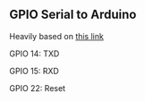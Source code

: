 ## GPIO Serial to Arduino
Heavily based on [this link](http://spellfoundry.com/sleepy-pi/setting-arduino-ide-raspbian/)

GPIO 14: TXD

GPIO 15: RXD

GPIO 22: Reset
